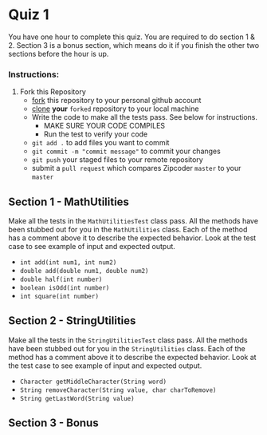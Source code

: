 # Quiz 1
You have one hour to complete this quiz. You are required to do section 1 & 2. Section 3 is a bonus section, which means do it if you finish the other two sections before the hour is up.

### **Instructions:**

1. Fork this Repository
    * [fork](https://help.github.com/articles/fork-a-repo/) this repository to your personal github account
    * [clone](https://help.github.com/articles/cloning-a-repository/) **your** `forked` repository to your local machine
    * Write the code to make all the tests pass. See below for instructions.
      * MAKE SURE YOUR CODE COMPILES
      * Run the test to verify your code
    * `git add .` to add files you want to commit
    * `git commit -m "commit message"` to commit your changes
    * `git push` your staged files to your remote repository
    * submit a `pull request` which compares Zipcoder `master` to your `master`

## Section 1 - MathUtilities
Make all the tests in the `MathUtilitiesTest` class pass. All the methods have been stubbed out for you in the `MathUtilities` class. Each of the method has a comment above it to describe the expected behavior. Look at the test case to see example of input and expected output.
  - `int add(int num1, int num2)`
  - `double add(double num1, double num2)`
  - `double half(int number)`
  - `boolean isOdd(int number)`
  - `int square(int number)`

## Section 2 - StringUtilities
Make all the tests in the `StringUtilitiesTest` class pass. All the methods have been stubbed out for you in the `StringUtilities` class. Each of the method has a comment above it to describe the expected behavior. Look at the test case to see example of input and expected output.

  - `Character getMiddleCharacter(String word)`
  - `String removeCharacter(String value, char charToRemove)`
  - `String getLastWord(String value)`

## Section 3 - Bonus
